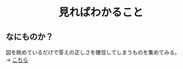 <html lang="ja">
    <head>
        <meta charset="utf-8" />
    </head>
    <body>
        <h1><center>見ればわかること</center></h1>
        <h2>なにものか？</h2>
        <p>
            図を眺めているだけで答えの正しさを確信してしまうものを集めてみる。<br>
            → <a href="">こちら</a>
        </p>
    </body>
</html>
